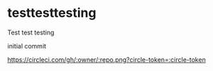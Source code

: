 # testtesttesting
Test test testing

initial commit

https://circleci.com/gh/:owner/:repo.png?circle-token=:circle-token
